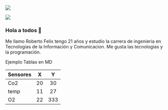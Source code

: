 ![](https://cdn.seeklearning.com.au/media/images/career-guide/module/web-developer-module.jpg)

![](https://i.kym-cdn.com/photos/images/newsfeed/000/948/109/c57.png)


### Hola a todos 👋


Me llamo Roberto Felix tengo 21 años y estudio la carrera de ingenieria en Tecnologias de la Información y Comunicacion. Me gusta las tecnologias y la programación.



Ejemplo Tablas en MD

| Sensores 	|  X 	|  Y  	|
|----------	|:--:	|:---:	|
| Co2      	| 20 	|  30 	|
| temp     	| 11 	|  27 	|
| O2       	| 22 	| 333 	|
